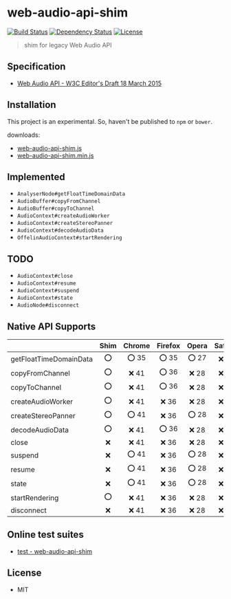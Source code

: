 # web-audio-api-shim
[![Build Status](http://img.shields.io/travis/mohayonao/web-audio-api-shim.svg?style=flat-square)](https://travis-ci.org/mohayonao/web-audio-api-shim)
[![Dependency Status](http://img.shields.io/david/mohayonao/web-audio-api-shim.svg?style=flat-square)](https://david-dm.org/mohayonao/web-audio-api-shim)
[![License](http://img.shields.io/badge/license-MIT-brightgreen.svg?style=flat-square)](http://mohayonao.mit-license.org/)

> shim for legacy Web Audio API

## Specification
- [Web Audio API - W3C Editor's Draft 18 March 2015](http://webaudio.github.io/web-audio-api/)

## Installation
This project is an experimental. So, haven't be published to `npm` or `bower`.

downloads:

- [web-audio-api-shim.js](https://raw.githubusercontent.com/mohayonao/web-audio-api-shim/master/build/web-audio-api-shim.js)
- [web-audio-api-shim.min.js](https://raw.githubusercontent.com/mohayonao/web-audio-api-shim/master/build/web-audio-api-shim.min.js)

## Implemented
- `AnalyserNode#getFloatTimeDomainData`
- `AudioBuffer#copyFromChannel`
- `AudioBuffer#copyToChannel`
- `AudioContext#createAudioWorker`
- `AudioContext#createStereoPanner`
- `AudioContext#decodeAudioData`
- `OffelinAudioContext#startRendering`

## TODO
- `AudioContext#close`
- `AudioContext#resume`
- `AudioContext#suspend`
- `AudioContext#state`
- `AudioNode#disconnect`

## Native API Supports
|                        | Shim | Chrome | Firefox | Opera  | Safari |
| -----------------------|:----:|:------:|:-------:|:------:|:------:|
| getFloatTimeDomainData | :o:  | :o: 35 | :o: 35  | :o: 27 | :x: 8  |
| copyFromChannel        | :o:  | :x: 41 | :o: 36  | :x: 28 | :x: 8  |
| copyToChannel          | :o:  | :x: 41 | :o: 36  | :x: 28 | :x: 8  |
| createAudioWorker      | :o:  | :x: 41 | :x: 36  | :x: 28 | :x: 8  |
| createStereoPanner     | :o:  | :o: 41 | :x: 36  | :o: 28 | :x: 8  |
| decodeAudioData        | :o:  | :x: 41 | :o: 36  | :x: 28 | :x: 8  |
| close                  | :x:  | :x: 41 | :x: 36  | :x: 28 | :x: 8  |
| suspend                | :x:  | :o: 41 | :x: 36  | :o: 28 | :x: 8  |
| resume                 | :x:  | :o: 41 | :x: 36  | :o: 28 | :x: 8  |
| state                  | :x:  | :o: 41 | :x: 36  | :o: 28 | :x: 8  |
| startRendering         | :o:  | :x: 41 | :x: 36  | :x: 28 | :x: 8  |
| disconnect             | :x:  | :x: 41 | :x: 36  | :x: 28 | :x: 8  |

## Online test suites
- [test - web-audio-api-shim](http://mohayonao.github.io/web-audio-api-shim/test/)

## License
- MIT
